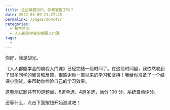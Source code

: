 ```yaml
---
title: 这些编程知识，你都掌握了吗？
date: 2022-03-09 21:27:25
permalink: /pages/d64c42/
categories:
  - 极客时间
  - 人人都能学会的编程入门课
tags:
  - 
---
```

<p>你好，我是胡光。</p><p>《人人都能学会的编程入门课》已经完结一段时间了。在这段时间里，我依然收到了很多同学的留言和反馈，很感谢你一直以来的学习和坚持！我给你准备了一个结课小测试，来帮助你检验自己的学习效果。</p><p>这套测试题共有10道题目，6道单选、4道多选，满分 100 分，系统自动评分。</p><p>还等什么，点击下面按钮开始测试吧！</p><p><a href="http://time.geekbang.org/quiz/intro?act_id=154&exam_id=342"><img src="https://static001.geekbang.org/resource/image/28/a4/28d1be62669b4f3cc01c36466bf811a4.png?wh=1142*201" alt=""></a></p><!-- [[[read_end]]] -->